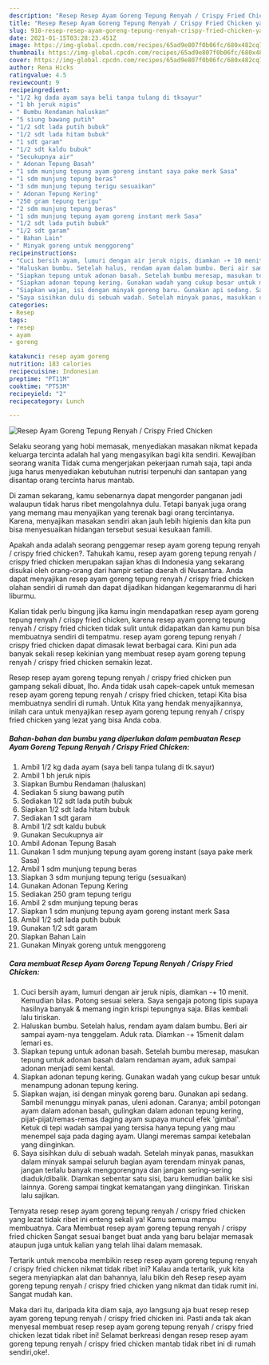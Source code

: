 ```yaml
---
description: "Resep Resep Ayam Goreng Tepung Renyah / Crispy Fried Chicken yang lezat dan Mudah Dibuat"
title: "Resep Resep Ayam Goreng Tepung Renyah / Crispy Fried Chicken yang lezat dan Mudah Dibuat"
slug: 910-resep-resep-ayam-goreng-tepung-renyah-crispy-fried-chicken-yang-lezat-dan-mudah-dibuat
date: 2021-01-15T03:28:23.451Z
image: https://img-global.cpcdn.com/recipes/65ad9e807f0b06fc/680x482cq70/resep-ayam-goreng-tepung-renyah-crispy-fried-chicken-foto-resep-utama.jpg
thumbnail: https://img-global.cpcdn.com/recipes/65ad9e807f0b06fc/680x482cq70/resep-ayam-goreng-tepung-renyah-crispy-fried-chicken-foto-resep-utama.jpg
cover: https://img-global.cpcdn.com/recipes/65ad9e807f0b06fc/680x482cq70/resep-ayam-goreng-tepung-renyah-crispy-fried-chicken-foto-resep-utama.jpg
author: Rena Hicks
ratingvalue: 4.5
reviewcount: 9
recipeingredient:
- "1/2 kg dada ayam saya beli tanpa tulang di tksayur"
- "1 bh jeruk nipis"
- " Bumbu Rendaman haluskan"
- "5 siung bawang putih"
- "1/2 sdt lada putih bubuk"
- "1/2 sdt lada hitam bubuk"
- "1 sdt garam"
- "1/2 sdt kaldu bubuk"
- "Secukupnya air"
- " Adonan Tepung Basah"
- "1 sdm munjung tepung ayam goreng instant saya pake merk Sasa"
- "1 sdm munjung tepung beras"
- "3 sdm munjung tepung terigu sesuaikan"
- " Adonan Tepung Kering"
- "250 gram tepung terigu"
- "2 sdm munjung tepung beras"
- "1 sdm munjung tepung ayam goreng instant merk Sasa"
- "1/2 sdt lada putih bubuk"
- "1/2 sdt garam"
- " Bahan Lain"
- " Minyak goreng untuk menggoreng"
recipeinstructions:
- "Cuci bersih ayam, lumuri dengan air jeruk nipis, diamkan -+ 10 menit. Kemudian bilas. Potong sesuai selera. Saya sengaja potong tipis supaya hasilnya banyak &amp; memang ingin krispi tepungnya saja. Bilas kembali lalu tiriskan."
- "Haluskan bumbu. Setelah halus, rendam ayam dalam bumbu. Beri air sampai ayam-nya tenggelam. Aduk rata. Diamkan -+ 15menit dalam lemari es."
- "Siapkan tepung untuk adonan basah. Setelah bumbu meresap, masukan tepung untuk adonan basah dalam rendaman ayam, aduk sampai adonan menjadi semi kental."
- "Siapkan adonan tepung kering. Gunakan wadah yang cukup besar untuk menampung adonan tepung kering."
- "Siapkan wajan, isi dengan minyak goreng baru. Gunakan api sedang. Sambil menunggu minyak panas, uleni adonan. Caranya; ambil potongan ayam dalam adonan basah, gulingkan dalam adonan tepung kering, pijat-pijat/remas-remas daging ayam supaya muncul efek &#39;gimbal&#39;. Ketuk di tepi wadah sampai yang tersisa hanya tepung yang mau menempel saja pada daging ayam. Ulangi meremas sampai ketebalan yang diinginkan."
- "Saya sisihkan dulu di sebuah wadah. Setelah minyak panas, masukkan dalam minyak sampai seluruh bagian ayam terendam minyak panas, jangan terlalu banyak menggorengnya dan jangan sering-sering diaduk/dibalik. Diamkan sebentar satu sisi, baru kemudian balik ke sisi lainnya. Goreng sampai tingkat kematangan yang diinginkan. Tiriskan lalu sajikan."
categories:
- Resep
tags:
- resep
- ayam
- goreng

katakunci: resep ayam goreng 
nutrition: 183 calories
recipecuisine: Indonesian
preptime: "PT11M"
cooktime: "PT53M"
recipeyield: "2"
recipecategory: Lunch

---
```



![Resep Ayam Goreng Tepung Renyah / Crispy Fried Chicken](https://img-global.cpcdn.com/recipes/65ad9e807f0b06fc/680x482cq70/resep-ayam-goreng-tepung-renyah-crispy-fried-chicken-foto-resep-utama.jpg)

Selaku seorang yang hobi memasak, menyediakan masakan nikmat kepada keluarga tercinta adalah hal yang mengasyikan bagi kita sendiri. Kewajiban seorang  wanita Tidak cuma mengerjakan pekerjaan rumah saja, tapi anda juga harus menyediakan kebutuhan nutrisi terpenuhi dan santapan yang disantap orang tercinta harus mantab.

Di zaman  sekarang, kamu sebenarnya dapat mengorder panganan jadi walaupun tidak harus ribet mengolahnya dulu. Tetapi banyak juga orang yang memang mau menyajikan yang terenak bagi orang tercintanya. Karena, menyajikan masakan sendiri akan jauh lebih higienis dan kita pun bisa menyesuaikan hidangan tersebut sesuai kesukaan famili. 



Apakah anda adalah seorang penggemar resep ayam goreng tepung renyah / crispy fried chicken?. Tahukah kamu, resep ayam goreng tepung renyah / crispy fried chicken merupakan sajian khas di Indonesia yang sekarang disukai oleh orang-orang dari hampir setiap daerah di Nusantara. Anda dapat menyajikan resep ayam goreng tepung renyah / crispy fried chicken olahan sendiri di rumah dan dapat dijadikan hidangan kegemaranmu di hari liburmu.

Kalian tidak perlu bingung jika kamu ingin mendapatkan resep ayam goreng tepung renyah / crispy fried chicken, karena resep ayam goreng tepung renyah / crispy fried chicken tidak sulit untuk didapatkan dan kamu pun bisa membuatnya sendiri di tempatmu. resep ayam goreng tepung renyah / crispy fried chicken dapat dimasak lewat berbagai cara. Kini pun ada banyak sekali resep kekinian yang membuat resep ayam goreng tepung renyah / crispy fried chicken semakin lezat.

Resep resep ayam goreng tepung renyah / crispy fried chicken pun gampang sekali dibuat, lho. Anda tidak usah capek-capek untuk memesan resep ayam goreng tepung renyah / crispy fried chicken, tetapi Kita bisa membuatnya sendiri di rumah. Untuk Kita yang hendak menyajikannya, inilah cara untuk menyajikan resep ayam goreng tepung renyah / crispy fried chicken yang lezat yang bisa Anda coba.

<!--inarticleads1-->

##### Bahan-bahan dan bumbu yang diperlukan dalam pembuatan Resep Ayam Goreng Tepung Renyah / Crispy Fried Chicken:

1. Ambil 1/2 kg dada ayam (saya beli tanpa tulang di tk.sayur)
1. Ambil 1 bh jeruk nipis
1. Siapkan  Bumbu Rendaman (haluskan)
1. Sediakan 5 siung bawang putih
1. Sediakan 1/2 sdt lada putih bubuk
1. Siapkan 1/2 sdt lada hitam bubuk
1. Sediakan 1 sdt garam
1. Ambil 1/2 sdt kaldu bubuk
1. Gunakan Secukupnya air
1. Ambil  Adonan Tepung Basah
1. Gunakan 1 sdm munjung tepung ayam goreng instant (saya pake merk Sasa)
1. Ambil 1 sdm munjung tepung beras
1. Siapkan 3 sdm munjung tepung terigu (sesuaikan)
1. Gunakan  Adonan Tepung Kering
1. Sediakan 250 gram tepung terigu
1. Ambil 2 sdm munjung tepung beras
1. Siapkan 1 sdm munjung tepung ayam goreng instant merk Sasa
1. Ambil 1/2 sdt lada putih bubuk
1. Gunakan 1/2 sdt garam
1. Siapkan  Bahan Lain
1. Gunakan  Minyak goreng untuk menggoreng




<!--inarticleads2-->

##### Cara membuat Resep Ayam Goreng Tepung Renyah / Crispy Fried Chicken:

1. Cuci bersih ayam, lumuri dengan air jeruk nipis, diamkan -+ 10 menit. Kemudian bilas. Potong sesuai selera. Saya sengaja potong tipis supaya hasilnya banyak &amp; memang ingin krispi tepungnya saja. Bilas kembali lalu tiriskan.
1. Haluskan bumbu. Setelah halus, rendam ayam dalam bumbu. Beri air sampai ayam-nya tenggelam. Aduk rata. Diamkan -+ 15menit dalam lemari es.
1. Siapkan tepung untuk adonan basah. Setelah bumbu meresap, masukan tepung untuk adonan basah dalam rendaman ayam, aduk sampai adonan menjadi semi kental.
1. Siapkan adonan tepung kering. Gunakan wadah yang cukup besar untuk menampung adonan tepung kering.
1. Siapkan wajan, isi dengan minyak goreng baru. Gunakan api sedang. Sambil menunggu minyak panas, uleni adonan. Caranya; ambil potongan ayam dalam adonan basah, gulingkan dalam adonan tepung kering, pijat-pijat/remas-remas daging ayam supaya muncul efek &#39;gimbal&#39;. Ketuk di tepi wadah sampai yang tersisa hanya tepung yang mau menempel saja pada daging ayam. Ulangi meremas sampai ketebalan yang diinginkan.
1. Saya sisihkan dulu di sebuah wadah. Setelah minyak panas, masukkan dalam minyak sampai seluruh bagian ayam terendam minyak panas, jangan terlalu banyak menggorengnya dan jangan sering-sering diaduk/dibalik. Diamkan sebentar satu sisi, baru kemudian balik ke sisi lainnya. Goreng sampai tingkat kematangan yang diinginkan. Tiriskan lalu sajikan.




Ternyata resep resep ayam goreng tepung renyah / crispy fried chicken yang lezat tidak ribet ini enteng sekali ya! Kamu semua mampu membuatnya. Cara Membuat resep ayam goreng tepung renyah / crispy fried chicken Sangat sesuai banget buat anda yang baru belajar memasak ataupun juga untuk kalian yang telah lihai dalam memasak.

Tertarik untuk mencoba membikin resep resep ayam goreng tepung renyah / crispy fried chicken nikmat tidak ribet ini? Kalau anda tertarik, yuk kita segera menyiapkan alat dan bahannya, lalu bikin deh Resep resep ayam goreng tepung renyah / crispy fried chicken yang nikmat dan tidak rumit ini. Sangat mudah kan. 

Maka dari itu, daripada kita diam saja, ayo langsung aja buat resep resep ayam goreng tepung renyah / crispy fried chicken ini. Pasti anda tak akan menyesal membuat resep resep ayam goreng tepung renyah / crispy fried chicken lezat tidak ribet ini! Selamat berkreasi dengan resep resep ayam goreng tepung renyah / crispy fried chicken mantab tidak ribet ini di rumah sendiri,oke!.

